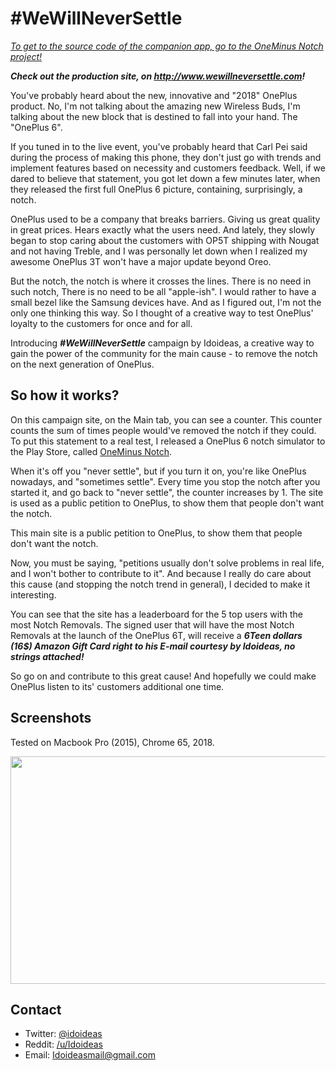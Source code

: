 # #WeWillNeverSettle

[*To get to the source code of the companion app, go to the OneMinus Notch project!*](https://github.com/idoideas/OneMinus-Notch)

***Check out the production site, on http://www.wewillneversettle.com!***

You've probably heard about the new, innovative and "2018" OnePlus product. No, I'm not talking about the amazing new Wireless Buds, I'm talking about the new block that is destined to fall into your hand. The "OnePlus 6".

If you tuned in to the live event, you've probably heard that Carl Pei said during the process of making this phone, they don't just go with trends and implement features based on necessity and customers feedback. Well, if we dared to believe that statement, you got let down a few minutes later, when they released the first full OnePlus 6 picture, containing, surprisingly, a notch.

OnePlus used to be a company that breaks barriers. Giving us great quality in great prices. Hears exactly what the users need. And lately, they slowly began to stop caring about the customers with OP5T shipping with Nougat and not having Treble, and I was personally let down when I realized my awesome OnePlus 3T won't have a major update beyond Oreo. 

But the notch, the notch is where it crosses the lines. There is no need in such notch, There is no need to be all "apple-ish". I would rather to have a small bezel like the Samsung devices have. And as I figured out, I'm not the only one thinking this way. So I thought of a creative way to test OnePlus' loyalty to the customers for once and for all. 

Introducing ***#WeWillNeverSettle*** campaign by Idoideas, a creative way to gain the power of the community for the main cause - to remove the notch on the next generation of OnePlus.

## So how it works?

On this campaign site, on the Main tab, you can see a counter. This counter counts the sum of times people would've removed the notch if they could. To put this statement to a real test, I released a OnePlus 6 notch simulator to the Play Store, called [OneMinus Notch](https://play.google.com/store/apps/details?id=com.idoideas.sometimessettle).

When it's off you "never settle", but if you turn it on, you're like OnePlus nowadays, and "sometimes settle". Every time you stop the notch after you started it, and go back to "never settle", the counter increases by 1. The site is used as a public petition to OnePlus, to show them that people don't want the notch. 

This main site is a public petition to OnePlus, to show them that people don't want the notch.

Now, you must be saying, "petitions usually don't solve problems in real life, and I won't bother to contribute to it". And because I really do care about this cause (and stopping the notch trend in general), I decided to make it interesting.

You can see that the site has a leaderboard for the 5 top users with the most Notch Removals. The signed user that will have the most Notch Removals at the launch of the OnePlus 6T, will receive a ***6Teen dollars (16$) Amazon Gift Card right to his E-mail courtesy by Idoideas, no strings attached!***

So go on and contribute to this great cause! And hopefully we could make OnePlus listen to its' customers additional one time.

## Screenshots

Tested on Macbook Pro (2015), Chrome 65, 2018.

<img src="https://i.imgur.com/cKDjynP.png" width="636" height="364">

## Contact

* Twitter: [@idoideas](http://twitter.com/idoideas)
* Reddit: [/u/Idoideas](https://www.reddit.com/user/idoideas)
* Email: Idoideasmail@gmail.com
